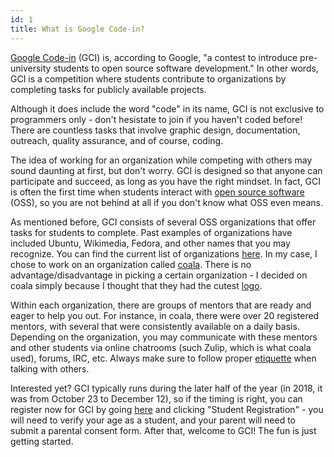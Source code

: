 ```yaml
---
id: 1
title: What is Google Code-in?
---
```


[Google Code-in](https://codein.withgoogle.com) (GCI) is, according to Google, "a contest to introduce pre-university students to open source software development." In other words, GCI is a competition where students contribute to organizations by completing tasks for publicly available projects.

Although it does include the word "code" in its name, GCI is not exclusive to programmers only - don't hesistate to join if you haven't coded before! There are countless tasks that involve graphic design, documentation, outreach, quality assurance, and of course, coding.

The idea of working for an organization while competing with others may sound daunting at first, but don't worry. GCI is designed so that anyone can participate and succeed, as long as you have the right mindset. In fact, GCI is often the first time when students interact with [open source software](https://en.wikipedia.org/wiki/Open-source_software) (OSS), so you are not behind at all if you don't know what OSS even means.

As mentioned before, GCI consists of several OSS organizations that offer tasks for students to complete. Past examples of organizations have included Ubuntu, Wikimedia, Fedora, and other names that you may recognize. You can find the current list of organizations [here](https://codein.withgoogle.com/organizations). In my case, I chose to work on an organization called [coala](https://codein.withgoogle.com/organizations/coala/). There is no advantage/disadvantage in picking a certain organization - I decided on coala simply because I thought that they had the cutest [logo](https://en.wikipedia.org/wiki/File:Coala_Logo.svg#/media/File:Coala_Logo.svg).

Within each organization, there are groups of mentors that are ready and eager to help you out. For instance, in coala, there were over 20 registered mentors, with several that were consistently available on a daily basis. Depending on the organization, you may communicate with these mentors and other students via online chatrooms (such Zulip, which is what coala used), forums, IRC, etc. Always make sure to follow proper [etiquette](https://developers.google.com/open-source/gci/resources/etiquette) when talking with others.

Interested yet? GCI typically runs during the later half of the year (in 2018, it was from October 23 to December 12), so if the timing is right, you can register now for GCI by going [here](https://codein.withgoogle.com) and clicking "Student Registration" - you will need to verify your age as a student, and your parent will need to submit a parental consent form. After that, welcome to GCI! The fun is just getting started.